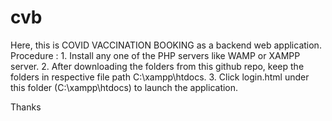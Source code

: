 # cvb
Here, this is COVID VACCINATION BOOKING as a backend web application.   Procedure :  1. Install any one of the PHP servers like WAMP or XAMPP server.  2. After downloading the folders from this github repo, keep the folders in respective file path C:\xampp\htdocs. 3. Click login.html under this folder (C:\xampp\htdocs) to launch the application.

Thanks
